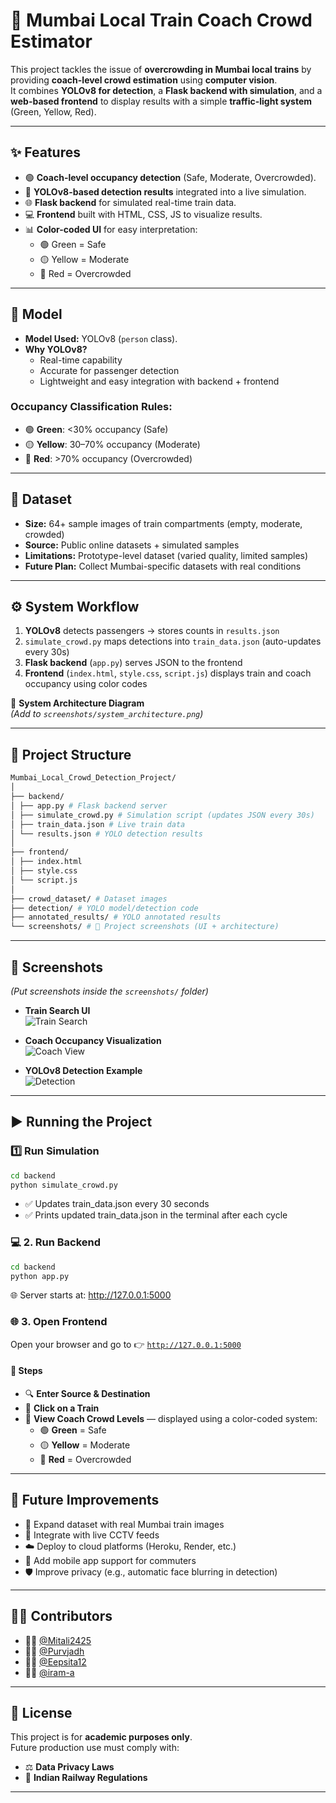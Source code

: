# 🚆 Mumbai Local Train Coach Crowd Estimator

This project tackles the issue of **overcrowding in Mumbai local trains** by providing **coach-level crowd estimation** using **computer vision**.  
It combines **YOLOv8 for detection**, a **Flask backend with simulation**, and a **web-based frontend** to display results with a simple **traffic-light system** (Green, Yellow, Red).

---

## ✨ Features

- 🟢 **Coach-level occupancy detection** (Safe, Moderate, Overcrowded).  
- 🤖 **YOLOv8-based detection results** integrated into a live simulation.  
- 🌐 **Flask backend** for simulated real-time train data.  
- 💻 **Frontend** built with HTML, CSS, JS to visualize results.  
- 📊 **Color-coded UI** for easy interpretation:  
  - 🟢 Green = Safe  
  - 🟡 Yellow = Moderate  
  - 🔴 Red = Overcrowded  

---

## 🧠 Model

- **Model Used:** YOLOv8 (`person` class).  
- **Why YOLOv8?**  
  - Real-time capability  
  - Accurate for passenger detection  
  - Lightweight and easy integration with backend + frontend  

### Occupancy Classification Rules:

- 🟢 **Green**: <30% occupancy (Safe)  
- 🟡 **Yellow**: 30–70% occupancy (Moderate)  
- 🔴 **Red**: >70% occupancy (Overcrowded)  

---

## 📂 Dataset

- **Size:** 64+ sample images of train compartments (empty, moderate, crowded)  
- **Source:** Public online datasets + simulated samples  
- **Limitations:** Prototype-level dataset (varied quality, limited samples)  
- **Future Plan:** Collect Mumbai-specific datasets with real conditions  

---

## ⚙️ System Workflow

1. **YOLOv8** detects passengers → stores counts in `results.json`  
2. `simulate_crowd.py` maps detections into `train_data.json` (auto-updates every 30s)  
3. **Flask backend** (`app.py`) serves JSON to the frontend  
4. **Frontend** (`index.html`, `style.css`, `script.js`) displays train and coach occupancy using color codes  

📌 **System Architecture Diagram**  
*(Add to `screenshots/system_architecture.png`)*  

---

## 📂 Project Structure
```bash
Mumbai_Local_Crowd_Detection_Project/
│
├── backend/
│ ├── app.py # Flask backend server
│ ├── simulate_crowd.py # Simulation script (updates JSON every 30s)
│ ├── train_data.json # Live train data
│ └── results.json # YOLO detection results
│
├── frontend/
│ ├── index.html
│ ├── style.css
│ └── script.js
│
├── crowd_dataset/ # Dataset images
├── detection/ # YOLO model/detection code
├── annotated_results/ # YOLO annotated results
└── screenshots/ # 📸 Project screenshots (UI + architecture)
```

---

## 📸 Screenshots

*(Put screenshots inside the `screenshots/` folder)*

- **Train Search UI**  
  ![Train Search](screenshots/train_search.png)

- **Coach Occupancy Visualization**  
  ![Coach View](screenshots/coach_view.png)

- **YOLOv8 Detection Example**  
  ![Detection](screenshots/detection.png)

---

## ▶️ Running the Project

### 1️⃣ Run Simulation

```bash
cd backend
python simulate_crowd.py
```
- ✅ Updates train_data.json every 30 seconds
- ✅ Prints updated train_data.json in the terminal after each cycle


### 💻 2. Run Backend

```bash
cd backend
python app.py
```
🌐 Server starts at: http://127.0.0.1:5000


### 🌐 3. Open Frontend

Open your browser and go to 👉 [`http://127.0.0.1:5000`](http://127.0.0.1:5000)


#### 📝 Steps

- 🔍 **Enter Source & Destination**
- 🚆 **Click on a Train**
- 👥 **View Coach Crowd Levels** — displayed using a color-coded system:
  - 🟢 **Green** = Safe  
  - 🟡 **Yellow** = Moderate  
  - 🔴 **Red** = Overcrowded

---

## 🚀 Future Improvements

- 📸 Expand dataset with real Mumbai train images  
- 🎥 Integrate with live CCTV feeds  
- ☁️ Deploy to cloud platforms (Heroku, Render, etc.)  
- 📱 Add mobile app support for commuters  
- 🛡️ Improve privacy (e.g., automatic face blurring in detection)

---

## 🧑‍💻 Contributors

- 👩‍💻 [@Mitali2425](https://github.com/Mitali2425)  
- 👩‍💻 [@Purvjadh](https://github.com/Purvjadh/)
- 👩‍💻 [@Eepsita12](https://github.com/Eepsita12)
- 👩‍💻 [@iram-a](https://github.com/iram-a)

---

## 📜 License

This project is for **academic purposes only**.  
Future production use must comply with:

- ⚖️ **Data Privacy Laws**  
- 🚉 **Indian Railway Regulations**

---
